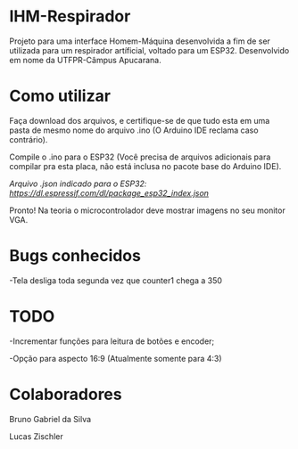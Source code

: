 # IHM-Respirador

Projeto para uma interface Homem-Máquina desenvolvida a fim de ser utilizada para um respirador artíficial, voltado para um ESP32. Desenvolvido em nome da UTFPR-Câmpus Apucarana.

# Como utilizar

Faça download dos arquivos, e certifique-se de que tudo esta em uma pasta de mesmo nome do arquivo .ino (O Arduino IDE reclama caso contrário).

Compile o .ino para o ESP32 (Você precisa de arquivos adicionais para compilar pra esta placa, não está inclusa no pacote base do Arduino IDE).

*Arquivo .json indicado para o ESP32: https://dl.espressif.com/dl/package_esp32_index.json*

Pronto! Na teoria o microcontrolador deve mostrar imagens no seu monitor VGA.

# Bugs conhecidos

-Tela desliga toda segunda vez que counter1 chega a 350

# TODO

-Incrementar funções para leitura de botões e encoder;

-Opção para aspecto 16:9 (Atualmente somente para 4:3)

# Colaboradores

Bruno Gabriel da Silva

Lucas Zischler


